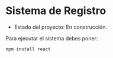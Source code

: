 <h1>Sistema de Registro</h1>

-  Estado del proyecto: En construcción.

Para ejecutar el sistema debes poner:

```npm install react```
